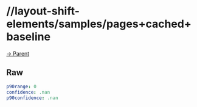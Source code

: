 
# //layout-shift-elements/samples/pages+cached+baseline

[→ Parent](../..)


## Raw


```yaml
p90range: 0
confidence: .nan
p90confidence: .nan

```

